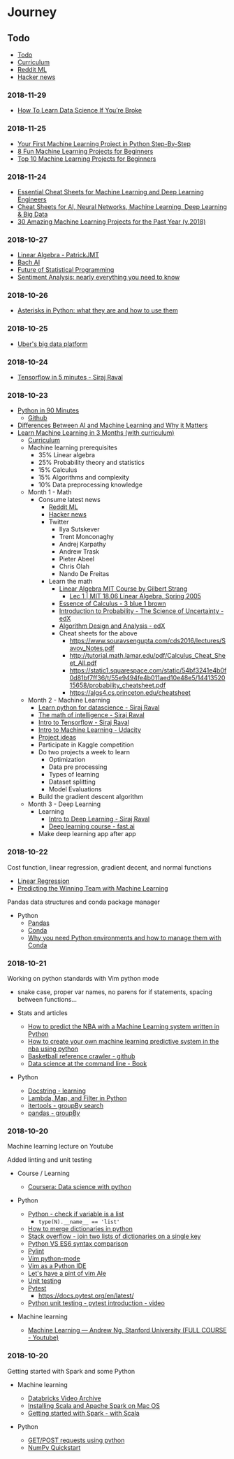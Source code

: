 # Journey

## Todo

- [Todo](https://trello.com/b/ulaABo7d/machine-learning)
- [Curriculum](https://github.com/llSourcell/Learn_Machine_Learning_in_3_Months)
- [Reddit ML](http://reddit.com/r/machinelearning)
- [Hacker news](https://news.ycombinator.com/)


### 2018-11-29

- [How To Learn Data Science If You’re Broke](https://towardsdatascience.com/how-to-learn-data-science-if-youre-broke-7ecc408b53c7)

### 2018-11-25

- [Your First Machine Learning Project in Python Step-By-Step](https://machinelearningmastery.com/machine-learning-in-python-step-by-step/)
- [8 Fun Machine Learning Projects for Beginners](https://elitedatascience.com/machine-learning-projects-for-beginners)
- [Top 10 Machine Learning Projects for Beginners](https://www.dezyre.com/article/top-10-machine-learning-projects-for-beginners/397)


### 2018-11-24

- [Essential Cheat Sheets for Machine Learning and Deep Learning Engineers](https://startupsventurecapital.com/essential-cheat-sheets-for-machine-learning-and-deep-learning-researchers-efb6a8ebd2e5)
- [Cheat Sheets for AI, Neural Networks, Machine Learning, Deep Learning & Big Data](https://becominghuman.ai/cheat-sheets-for-ai-neural-networks-machine-learning-deep-learning-big-data-678c51b4b463)
- [30 Amazing Machine Learning Projects for the Past Year (v.2018)](https://medium.mybridge.co/30-amazing-machine-learning-projects-for-the-past-year-v-2018-b853b8621ac7)


### 2018-10-27
 
- [Linear Algebra - PatrickJMT](https://www.youtube.com/watch?v=ivP-6oicIWU&list=PLAFEC355DFEADC30C)
- [Bach AI](https://github.com/robbiebarrat/Bach_AI)
- [Future of Statistical Programming](http://www.science.smith.edu/~amcnamara/FoSP.html)
- [Sentiment Analysis: nearly everything you need to know](https://monkeylearn.com/sentiment-analysis/)

### 2018-10-26

- [Asterisks in Python: what they are and how to use them](https://treyhunner.com/2018/10/asterisks-in-python-what-they-are-and-how-to-use-them/)

### 2018-10-25

- [Uber's big data platform](https://eng.uber.com/uber-big-data-platform/)

### 2018-10-24

- [Tensorflow in 5 minutes - Siraj Raval](https://www.youtube.com/watch?v=2FmcHiLCwTU)

### 2018-10-23

- [Python in 90 Minutes](https://www.youtube.com/watch?v=CCz5umwMTTE)
  - [Github](https://github.com/joeyajames/Python/tree/master/Python%20in%2090%20minutes)
- [Differences Between AI and Machine Learning and Why it Matters](https://medium.com/datadriveninvestor/differences-between-ai-and-machine-learning-and-why-it-matters-1255b182fc6)
- [Learn Machine Learning in 3 Months (with curriculum)](https://www.youtube.com/watch?v=Cr6VqTRO1v0)
  - [Curriculum](https://github.com/llSourcell/Learn_Machine_Learning_in_3_Months)
  - Machine learning prerequisites
    - 35% Linear algebra
    - 25% Probability theory and statistics
    - 15% Calculus
    - 15% Algorithms and complexity
    - 10% Data preprocessing knowledge 
  - Month 1 - Math
    - Consume latest news
      - [Reddit ML](http://reddit.com/r/machinelearning)
      - [Hacker news](https://news.ycombinator.com/)
      - Twitter
        - Ilya Sutskever
        - Trent Monconaghy
        - Andrej Karpathy
        - Andrew Trask
        - Pieter Abeel
        - Chris Olah
        - Nando De Freitas
      - Learn the math
        - [Linear Algebra MIT Course by Gilbert Strang](https://ocw.mit.edu/courses/mathematics/18-06-linear-algebra-spring-2010/)
          - [Lec 1 | MIT 18.06 Linear Algebra, Spring 2005](https://www.youtube.com/watch?v=ZK3O402wf1c&index=2&list=PL221E2BBF13BECF6C)
        - [Essence of Calculus - 3 blue 1 brown](https://www.youtube.com/watch?v=WUvTyaaNkzM&list=PLZHQObOWTQDMsr9K-rj53DwVRMYO3t5Yr)
        - [Introduction to Probability - The Science of Uncertainty - edX](https://www.edx.org/course/introduction-probability-science-mitx-6-041x-2)
        - [Algorithm Design and Analysis - edX](https://www.edx.org/course/introduction-probability-science-mitx-6-041x-2)
        - Cheat sheets for the above
          - https://www.souravsengupta.com/cds2016/lectures/Savov_Notes.pdf
          - http://tutorial.math.lamar.edu/pdf/Calculus_Cheat_Sheet_All.pdf
          - https://static1.squarespace.com/static/54bf3241e4b0f0d81bf7ff36/t/55e9494fe4b011aed10e48e5/1441352015658/probability_cheatsheet.pdf
          - https://algs4.cs.princeton.edu/cheatsheet
  - Month 2 - Machine Learning
    - [Learn python for datascience - Siraj Raval](https://www.youtube.com/watch?v=T5pRlIbr6gg&list=PL2-dafEMk2A6QKz1mrk1uIGfHkC1zZ6UU)
    - [The math of intelligence - Siraj Raval](https://www.youtube.com/watch?v=xRJCOz3AfYY&list=PL2-dafEMk2A7mu0bSksCGMJEmeddU_H4D)
    - [Intro to Tensorflow - Siraj Raval](https://www.youtube.com/watch?v=2FmcHiLCwTU&list=PL2-dafEMk2A7EEME489DsI468AB0wQsMV)
    - [Intro to Machine Learning - Udacity](https://www.udacity.com/course/intro-to-machine-learning--ud120)
    - [Project ideas](https://github.com/NirantK/awesome-project-ideas)
    - Participate in Kaggle competition
    - Do two projects a week to learn
      - Optimization
      - Data pre processing
      - Types of learning
      - Dataset splitting
      - Model Evaluations
    - Build the gradient descent algorithm
  - Month 3 - Deep Learning
    - Learning
      - [Intro to Deep Learning - Siraj Raval](https://www.youtube.com/watch?v=vOppzHpvTiQ&list=PL2-dafEMk2A7YdKv4XfKpfbTH5z6rEEj3)
      - [Deep learning course - fast.ai](http://course.fast.ai/)
    - Make deep learning app after app
   


### 2018-10-22

Cost function, linear regression, gradient decent, and normal functions

- [Linear Regression](https://ml-cheatsheet.readthedocs.io/en/latest/linear_regression.html)
- [Predicting the Winning Team with Machine Learning](https://www.youtube.com/watch?v=6tQhoUuQrOw)

Pandas data structures and conda package manager

- Python
  - [Pandas](https://pandas.pydata.org/)
  - [Conda](https://conda.io/docs/)
  - [Why you need Python environments and how to manage them with Conda](https://medium.freecodecamp.org/why-you-need-python-environments-and-how-to-manage-them-with-conda-85f155f4353c)


### 2018-10-21

Working on python standards with Vim python mode
- snake case, proper var names, no parens for if statements, spacing between functions...

- Stats and articles
  - [How to predict the NBA with a Machine Learning system written in Python](https://hackernoon.com/-7189d964a371)
  - [How to create your own machine learning predictive system in the nba using python](https://hackernoon.com/how-to-create-your-own-machine-learning-predictive-system-in-the-nba-using-python-7189d964a371)
  - [Basketball reference crawler - github](https://github.com/FranGoitia/basketball_reference)
  - [Data science at the command line - Book](https://www.datascienceatthecommandline.com/)

- Python
  - [Docstring - learning](https://www.python.org/dev/peps/pep-0257/)
  - [Lambda, Map, and Filter in Python](https://medium.com/@happymishra66/lambda-map-and-filter-in-python-4935f248593)
  - [itertools - groupBy search](https://docs.python.org/2/library/itertools.html)
  - [pandas - groupBy](https://www.tutorialspoint.com/python_pandas/python_pandas_groupby.htm)


### 2018-10-20

Machine learning lecture on Youtube

Added linting and unit testing

- Course / Learning
  - [Coursera: Data science with python](https://www.coursera.org/specializations/data-science-python)

- Python
  - [Python - check if variable is a list](https://stackoverflow.com/q/16807011)
    - `type(N).__name__ == 'list'`
  - [How to merge dictionaries in python](http://treyhunner.com/2016/02/how-to-merge-dictionaries-in-python/)
  - [Stack overflow - join two lists of dictionaries on a single key](https://stackoverflow.com/a/5501893)
  - [Python VS ES6 syntax comparison](https://gist.github.com/revolunet/537a3448cff850231a74)
  - [Pylint](https://www.pylint.org/)
  - [Vim python-mode](https://github.com/python-mode/python-mode)
  - [Vim as a Python IDE](http://liuchengxu.org/posts/use-vim-as-a-python-ide/)
  - [Let's have a pint of vim Ale](https://dmerej.info/blog/post/lets-have-a-pint-of-vim-ale/)
  - [Unit testing](https://docs.python.org/3/library/unittest.html)
  - [Pytest](https://docs.python-guide.org/writing/tests/)
    - https://docs.pytest.org/en/latest/
  - [Python unit testing - pytest introduction - video](https://www.youtube.com/watch?v=l32bsaIDoWk)

- Machine learning
  - [Machine Learning — Andrew Ng, Stanford University (FULL COURSE - Youtube)](https://www.youtube.com/playlist?list=PLLssT5z_DsK-h9vYZkQkYNWcItqhlRJLN)

### 2018-10-20

Getting started with Spark and some Python

- Machine learning
  - [Databricks Video Archive](https://databricks.com/sparkaisummit/sessions)
  - [Installing Scala and Apache Spark on Mac OS](https://medium.freecodecamp.org/installing-scala-and-apache-spark-on-mac-os-837ae57d283f)
  - [Getting started with Spark - with Scala](https://www.youtube.com/watch?v=ISO8V1cYmfY)

- Python
  - [GET/POST requests using python](https://www.geeksforgeeks.org/get-post-requests-using-python/)
  - [NumPy Quickstart](https://docs.scipy.org/doc/numpy-1.15.1/user/quickstart.html)
